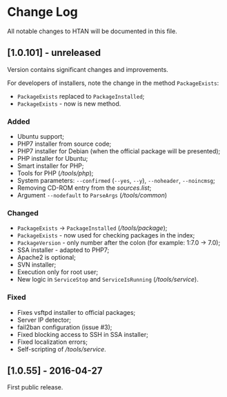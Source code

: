 # Change Log

All notable changes to HTAN will be documented in this file.

## [1.0.101] - unreleased

Version contains significant changes and improvements.

For developers of installers, note the change in the method `PackageExists`:

* `PackageExists` replaced to `PackageInstalled`;
* `PackageExists` - now is new method.

### Added
- Ubuntu support;
- PHP7 installer from source code;
- PHP7 installer for Debian (when the official package will be presented);
- PHP installer for Ubuntu;
- Smart installer for PHP;
- Tools for PHP (*/tools/php*);
- System parameters: `--confirmed` (`--yes`, `--y`), `--noheader`, `--noincmsg`;
- Removing CD-ROM entry from the *sources.list*;
- Argument `--nodefault` to `ParseArgs` (*/tools/common*)

### Changed
- `PackageExists` -> `PackageInstalled` (*/tools/package*);
- `PackageExists` - now used for checking packages in the index;
- `PackageVersion` - only number after the colon (for example: 1:7.0 -> 7.0);
- SSA installer - adapted to PHP7;
- Apache2 is optional;
- SVN installer;
- Execution only for root user;
- New logic in `ServiceStop` and `ServiceIsRunning` (*/tools/service*).

### Fixed
- Fixes vsftpd installer to official packages;
- Server IP detector;
- fail2ban configuration (issue #3);
- Fixed blocking access to SSH in SSA installer;
- Fixed localization errors;
- Self-scripting of */tools/service*.

## [1.0.55] - 2016-04-27
First public release.